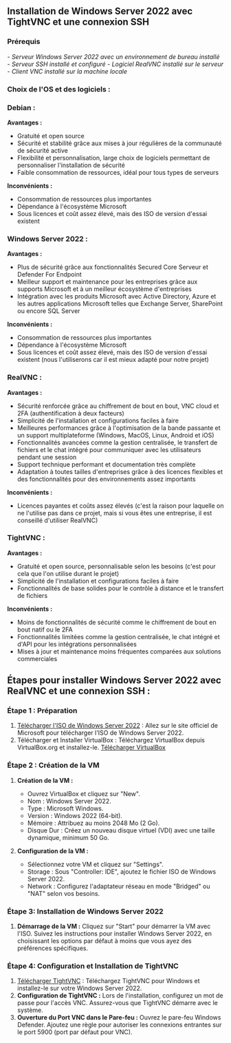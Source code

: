 ## Installation de Windows Server 2022 avec TightVNC et une connexion SSH

### Prérequis

*- Serveur Windows Server 2022 avec un environnement de bureau installé*
*- Serveur SSH installé et configuré*
*- Logiciel RealVNC installé sur le serveur*
*- Client VNC installé sur la machine locale*

### Choix de l'OS et des logiciels :

### Debian :

**Avantages :**

- Gratuité et open source
- Sécurité et stabilité grâce aux mises à jour régulières de la communauté de sécurité active
- Flexibilité et personnalisation, large choix de logiciels permettant de personnaliser l'installation de sécurité
- Faible consommation de ressources, idéal pour tous types de serveurs

**Inconvénients :**

- Consommation de ressources plus importantes
- Dépendance à l'écosystème Microsoft
- Sous licences et coût assez élevé, mais des ISO de version d'essai existent

### Windows Server 2022 :

**Avantages :**

- Plus de sécurité grâce aux fonctionnalités Secured Core Serveur et Defender For Endpoint
- Meilleur support et maintenance pour les entreprises grâce aux supports Microsoft et à un meilleur écosystème d'entreprises
- Intégration avec les produits Microsoft avec Active Directory, Azure et les autres applications Microsoft telles que Exchange Server, SharePoint ou encore SQL Server

**Inconvénients :**

- Consommation de ressources plus importantes
- Dépendance à l'écosystème Microsoft
- Sous licences et coût assez élevé, mais des ISO de version d'essai existent (nous l'utiliserons car il est mieux adapté pour notre projet)

### RealVNC :

**Avantages :**

- Sécurité renforcée grâce au chiffrement de bout en bout, VNC cloud et 2FA (authentification à deux facteurs)
- Simplicité de l'installation et configurations faciles à faire
- Meilleures performances grâce à l'optimisation de la bande passante et un support multiplateforme (Windows, MacOS, Linux, Android et iOS)
- Fonctionnalités avancées comme la gestion centralisée, le transfert de fichiers et le chat intégré pour communiquer avec les utilisateurs pendant une session
- Support technique performant et documentation très complète
- Adaptation à toutes tailles d'entreprises grâce à des licences flexibles et des fonctionnalités pour des environnements assez importants

**Inconvénients :**

- Licences payantes et coûts assez élevés (c'est la raison pour laquelle on ne l'utilise pas dans ce projet, mais si vous êtes une entreprise, il est conseillé d'utiliser RealVNC)

### TightVNC :

**Avantages :**

- Gratuité et open source, personnalisable selon les besoins (c'est pour cela que l'on utilise durant le projet)
- Simplicité de l'installation et configurations faciles à faire
- Fonctionnalités de base solides pour le contrôle à distance et le transfert de fichiers

**Inconvénients :**

- Moins de fonctionnalités de sécurité comme le chiffrement de bout en bout natif ou le 2FA
- Fonctionnalités limitées comme la gestion centralisée, le chat intégré et d'API pour les intégrations personnalisées
- Mises à jour et maintenance moins fréquentes comparées aux solutions commerciales

## Étapes pour installer Windows Server 2022 avec RealVNC et une connexion SSH :

### Étape 1 : Préparation

1. [Télécharger l'ISO de Windows Server 2022](https://www.microsoft.com/en-us/evalcenter/evaluate-windows-server-2022) : Allez sur le site officiel de Microsoft pour télécharger l'ISO de Windows Server 2022.
2. Télécharger et Installer VirtualBox : Téléchargez VirtualBox depuis VirtualBox.org et installez-le. [Télécharger VirtualBox](https://www.virtualbox.org/wiki/Downloads)

### Étape 2 : Création de la VM

1. **Création de la VM :**

   - Ouvrez VirtualBox et cliquez sur "New".
   - Nom : Windows Server 2022.
   - Type : Microsoft Windows.
   - Version : Windows 2022 (64-bit).
   - Mémoire : Attribuez au moins 2048 Mo (2 Go).
   - Disque Dur : Créez un nouveau disque virtuel (VDI) avec une taille dynamique, minimum 50 Go.

2. **Configuration de la VM :**

   - Sélectionnez votre VM et cliquez sur "Settings".
   - Storage : Sous "Controller: IDE", ajoutez le fichier ISO de Windows Server 2022.
   - Network : Configurez l'adaptateur réseau en mode "Bridged" ou "NAT" selon vos besoins.

### Étape 3: Installation de Windows Server 2022

1. **Démarrage de la VM :** Cliquez sur "Start" pour démarrer la VM avec l'ISO. Suivez les instructions pour installer Windows Server 2022, en choisissant les options par défaut à moins que vous ayez des préférences spécifiques.

### Étape 4: Configuration et Installation de TightVNC

1. [Télécharger TightVNC](https://www.tightvnc.com/download.php) : Téléchargez TightVNC pour Windows et installez-le sur votre Windows Server 2022.
2. **Configuration de TightVNC :** Lors de l'installation, configurez un mot de passe pour l'accès VNC. Assurez-vous que TightVNC démarre avec le système.
3. **Ouverture du Port VNC dans le Pare-feu :** Ouvrez le pare-feu Windows Defender. Ajoutez une règle pour autoriser les connexions entrantes sur le port 5900 (port par défaut pour VNC).




  


